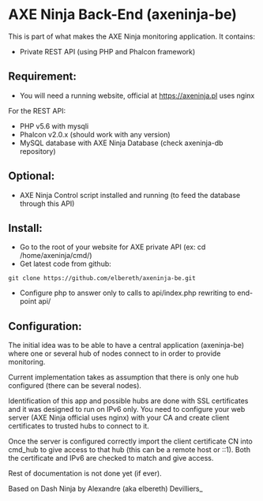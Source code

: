 # AXE Ninja Back-End (axeninja-be)

This is part of what makes the AXE Ninja monitoring application.
It contains:
- Private REST API (using PHP and Phalcon framework)

## Requirement:
* You will need a running website, official at https://axeninja.pl uses nginx

For the REST API:
* PHP v5.6 with mysqli
* Phalcon v2.0.x (should work with any version)
* MySQL database with AXE Ninja Database (check axeninja-db repository)

## Optional:
* AXE Ninja Control script installed and running (to feed the database through this API)

## Install:
* Go to the root of your website for AXE private API (ex: cd /home/axeninja/cmd/)
* Get latest code from github:
```shell
git clone https://github.com/elbereth/axeninja-be.git
```

* Configure php to answer only to calls to api/index.php rewriting to end-point api/

## Configuration:
The initial idea was to be able to have a central application (axeninja-be) where one or several hub of nodes connect to in order to provide monitoring.

Current implementation takes as assumption that there is only one hub configured (there can be several nodes).

Identification of this app and possible hubs are done with SSL certificates and it was designed to run on IPv6 only.
You need to configure your web server (AXE Ninja official uses nginx) with your CA and create client certificates to trusted hubs to connect to it.

Once the server is configured correctly import the client certificate CN into cmd_hub to give access to that hub (this can be a remote host or ::1). Both the certificate and IPv6 are checked to match and give access.

Rest of documentation is not done yet (if ever).

Based on Dash Ninja by Alexandre (aka elbereth) Devilliers_
